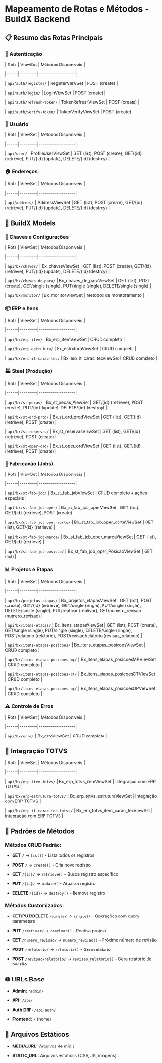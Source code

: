 # Mapeamento de Rotas e Métodos - BuildX Backend 

 

## 📋 Resumo das Rotas Principais 

 

### 🔐 Autenticação 

| Rota | ViewSet | Métodos Disponíveis | 

|------|---------|-------------------| 

| `api/auth/register/` | RegisterViewSet | POST (create) | 

| `api/auth/login/` | LoginViewSet | POST (create) | 

| `api/auth/refresh-token/` | TokenRefreshViewSet | POST (create) | 

| `api/auth/verify-token/` | TokenVerifyViewSet | POST (create) | 

 

### 👤 Usuário 

| Rota | ViewSet | Métodos Disponíveis | 

|------|---------|-------------------| 

| `api/user/` | ProfileUserViewSet | GET (list), POST (create), GET/{id} (retrieve), PUT/{id} (update), DELETE/{id} (destroy) | 

 

### 🏠 Endereços 

| Rota | ViewSet | Métodos Disponíveis | 

|------|---------|-------------------| 

| `api/address/` | AddressViewSet | GET (list), POST (create), GET/{id} (retrieve), PUT/{id} (update), DELETE/{id} (destroy) | 

 

## 🔧 BuildX Models 

 

### 🔑 Chaves e Configurações 

| Rota | ViewSet | Métodos Disponíveis | 

|------|---------|-------------------| 

| `api/bx/chaves/` | Bx_chavesViewSet | GET (list), POST (create), GET/{id} (retrieve), PUT/{id} (update), DELETE/{id} (destroy) | 

| `api/bx/chaves-de-para/` | Bx_chaves_de_paraViewSet | GET (list), POST (create), GET/single (single), PUT/single (single), DELETE/single (single) | 

| `api/bx/monitor/` | Bx_monitorViewSet | Métodos de monitoramento | 

 

### 📦 ERP e Itens 

| Rota | ViewSet | Métodos Disponíveis | 

|------|---------|-------------------| 

| `api/bx/erp-item/` | Bx_erp_itemViewSet | CRUD completo | 

| `api/bx/erp-estrutura/` | Bx_estruturaViewSet | CRUD completo | 

| `api/bx/erp-it-carac-tec/` | Bx_erp_it_carac_tecViewSet | CRUD completo | 

 

### 🏭 Steel (Produção) 

| Rota | ViewSet | Métodos Disponíveis | 

|------|---------|-------------------| 

| `api/bx/st-pecas/` | Bx_st_pecas_ViewSet | GET/{id} (retrieve), POST (create), PUT/{id} (update), DELETE/{id} (destroy) | 

| `api/bx/st-ord-prod/` | Bx_st_ord_prodViewSet | GET (list), GET/{id} (retrieve), POST (create) | 

| `api/bx/st-reservas/` | Bx_st_reservasViewSet | GET (list), GET/{id} (retrieve), POST (create) | 

| `api/bx/st-oper-ord/` | Bx_st_oper_ordViewSet | GET (list), GET/{id} (retrieve), POST (create) | 

 

### 🔧 Fabricação (Jobs) 

| Rota | ViewSet | Métodos Disponíveis | 

|------|---------|-------------------| 

| `api/bx/st-fab-job/` | Bx_st_fab_jobViewSet | CRUD completo + ações especiais | 

| `api/bx/st-fab-job-oper/` | Bx_st_fab_job_operViewSet | GET (list), GET/{id} (retrieve), POST (create) | 

| `api/bx/st-fab-job-oper-corte/` | Bx_st_fab_job_oper_corteViewSet | GET (list), GET/{id} (retrieve) | 

| `api/bx/st-fab-job-marca/` | Bx_st_fab_job_oper_marcaViewSet | GET (list), GET/{id} (retrieve) | 

| `api/bx/st-fab-job-posicao/` | Bx_st_fab_job_oper_PosicaoViewSet | GET (list) | 

 

### 📊 Projetos e Etapas 

| Rota | ViewSet | Métodos Disponíveis | 

|------|---------|-------------------| 

| `api/bx/projetos-etapas/` | Bx_projetos_etapasViewSet | GET (list), POST (create), GET/{id} (retrieve), GET/single (single), PUT/single (single), DELETE/single (single), PUT/reativar (reativar), GET/numero_revisao (numero_revisao) | 

| `api/bx/itens-etapas/` | Bx_itens_etapasViewSet | GET (list), POST (create), GET/single (single), PUT/single (single), DELETE/single (single), POST/relatorio (relatorio), POST/revisao/relatorio (revisao_relatorio) | 

| `api/bx/itens-etapas-posicoes/` | Bx_itens_etapas_posicoesViewSet | CRUD completo | 

| `api/bx/itens-etapas-posicoes-mp/` | Bx_itens_etapas_posicoesMPViewSet | CRUD completo | 

| `api/bx/itens-etapas-posicoes-ct/` | Bx_itens_etapas_posicoesCTViewSet | CRUD completo | 

| `api/bx/itens-etapas-posicoes-op/` | Bx_itens_etapas_posicoesOPViewSet | CRUD completo | 

 

### ⚠️ Controle de Erros 

| Rota | ViewSet | Métodos Disponíveis | 

|------|---------|-------------------| 

| `api/bx/erro/` | Bx_erroViewSet | CRUD completo | 

 

## 🔗 Integração TOTVS 

| Rota | ViewSet | Métodos Disponíveis | 

|------|---------|-------------------| 

| `api/bx/erp-item-totvs/` | Bx_erp_totvs_itemViewSet | Integração com ERP TOTVS | 

| `api/bx/erp-estrutura-totvs/` | Bx_erp_totvs_estruturaViewSet | Integração com ERP TOTVS | 

| `api/bx/erp-it-carac-tec-totvs/` | Bx_erp_totvs_item_carac_tecViewSet | Integração com ERP TOTVS | 

 

## 📝 Padrões de Métodos 

 

### Métodos CRUD Padrão: 

- **GET** `/` → `list()` - Lista todos os registros 

- **POST** `/` → `create()` - Cria novo registro 

- **GET** `/{id}/` → `retrieve()` - Busca registro específico 

- **PUT** `/{id}/` → `update()` - Atualiza registro 

- **DELETE** `/{id}/` → `destroy()` - Remove registro 

 

### Métodos Customizados: 

- **GET/PUT/DELETE** `/single/` → `single()` - Operações com query parameters 

- **PUT** `/reativar/` → `reativar()` - Reativa projeto 

- **GET** `/numero_revisao/` → `numero_revisao()` - Próximo número de revisão 

- **POST** `/relatorio/` → `relatorio()` - Gera relatório 

- **POST** `/revisao/relatorio/` → `revisao_relatorio()` - Gera relatório de revisão 

 

## 🌐 URLs Base 

- **Admin:** `/admin/` 

- **API:** `/api/` 

- **Auth DRF:** `/api-auth/` 

- **Frontend:** `/` (home) 

 

## 📂 Arquivos Estáticos 

- **MEDIA_URL:** Arquivos de mídia 

- **STATIC_URL:** Arquivos estáticos (CSS, JS, imagens) 

 

 